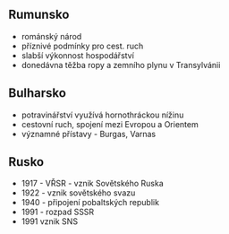 ## Rumunsko
- románský národ
- příznivé podmínky pro cest. ruch
- slabší výkonnost hospodářství
- donedávna těžba ropy a zemního plynu v Transylvánii
## Bulharsko
- potravinářství využívá hornothráckou nížinu
- cestovní ruch, spojení mezi Evropou a Orientem
- významné přístavy - Burgas, Varnas
## Rusko
- 1917 - VŘSR - vznik Sovětského Ruska
- 1922 - vznik sovětského svazu
- 1940 - připojení pobaltských republik
- 1991 - rozpad SSSR
- 1991 vznik SNS